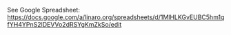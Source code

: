 See Google Spreadsheet: https://docs.google.com/a/linaro.org/spreadsheets/d/1MlHLKGvEUBC5hm1qfYH4YPnS2lDEVVo2dRSYgKmZkSo/edit
